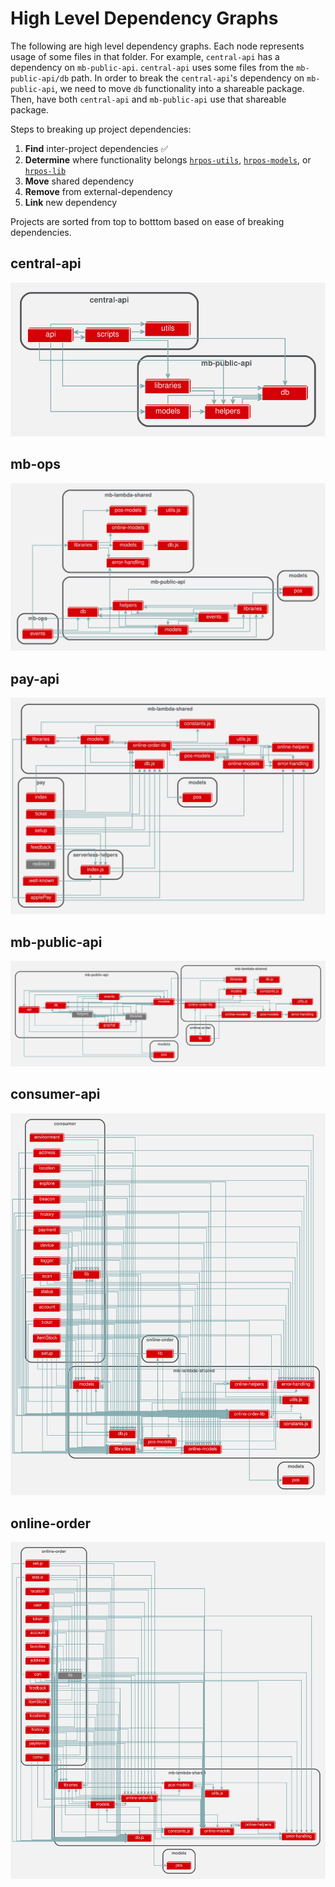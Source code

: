 # High Level Dependency Graphs

The following are high level dependency graphs. Each node represents usage of some files in that folder. For example, `central-api` has a dependency on `mb-public-api`. `central-api` uses some files from the `mb-public-api/db` path. In order to break the `central-api`'s dependency on `mb-public-api`, we need to move `db` functionality into a shareable package. Then, have both `central-api` and `mb-public-api` use that shareable package. 


Steps to breaking up project dependencies:

1. **Find** inter-project dependencies :white_check_mark:
3. **Determine** where functionality belongs [`hrpos-utils`](../hrpos-util.md), [`hrpos-models`](../hrpos-models.md), or [`hrpos-lib`](../hrpos-lib.md)
3. **Move** shared dependency
4. **Remove** from external-dependency 
5. **Link** new dependency

Projects are sorted from top to botttom based on ease of breaking dependencies.

## central-api
![Alt text](./central-api/high-level-dependency-graph.svg)

## mb-ops
![Alt text](./mb-ops/high-level-dependency-graph.svg)

## pay-api
![Alt text](./pay-api/high-level-dependency-graph.svg)

## mb-public-api
![Alt text](./mb-public-api/high-level-dependency-graph.svg)


## consumer-api
![Alt text](./consumer-api/high-level-dependency-graph.svg)

## online-order
![Alt text](./online-order/high-level-dependency-graph.svg)

